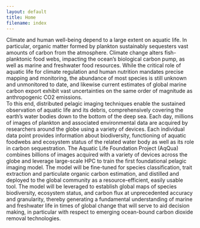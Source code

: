 ```yaml
---
layout: default
title: Home
filename: index
---
```


Climate and human well-being depend to a large extent on aquatic life. In particular, organic matter formed by plankton sustainably sequesters vast amounts of carbon from the atmosphere. Climate change alters fish-planktonic food webs, impacting the ocean’s biological carbon pump, as well as marine and freshwater food resources. While the critical role of aquatic life for climate regulation and human nutrition mandates precise mapping and monitoring, the abundance of most species is still unknown and unmonitored to date, and likewise current estimates of global marine carbon export exhibit vast uncertainties on the same order of magnitude as anthropogenic CO2 emissions. <br>
To this end, distributed pelagic imaging techniques enable the sustained observation of aquatic life and its debris, comprehensively covering the earth’s water bodies down to the bottom of the deep sea. Each day, millions of images of plankton and associated environmental data are acquired by researchers around the globe using a variety of devices. Each individual data point provides information about biodiversity, functioning of aquatic foodwebs and ecosystem status of the related water body as well as its role in carbon sequestration. The Aquatic Life Foundation Project (AqQua) combines billions of images acquired with a variety of devices across the globe and leverage large-scale HPC to train the first foundational pelagic imaging model. The model will be fine-tuned for species classification, trait extraction and particulate organic carbon estimation, and distilled and deployed to the global community as a resource-efficient, easily usable tool. The model will be leveraged to establish global maps of species biodiversity, ecosystem status, and carbon flux at unprecedented accuracy and granularity, thereby generating a fundamental understanding of marine and freshwater life in times of global change that will serve to aid decision making, in particular with respect to emerging ocean-bound carbon dioxide removal technologies. 

